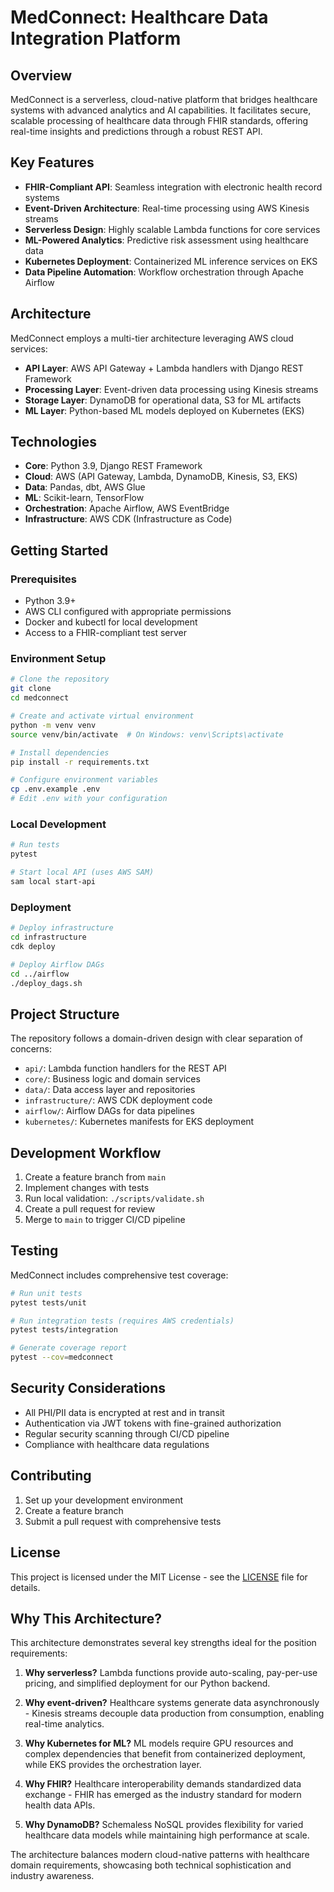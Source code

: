 # MedConnect: Healthcare Data Integration Platform

## Overview

MedConnect is a serverless, cloud-native platform that bridges healthcare systems with advanced analytics and AI capabilities. It facilitates secure, scalable processing of healthcare data through FHIR standards, offering real-time insights and predictions through a robust REST API.

## Key Features

- **FHIR-Compliant API**: Seamless integration with electronic health record systems
- **Event-Driven Architecture**: Real-time processing using AWS Kinesis streams
- **Serverless Design**: Highly scalable Lambda functions for core services
- **ML-Powered Analytics**: Predictive risk assessment using healthcare data
- **Kubernetes Deployment**: Containerized ML inference services on EKS
- **Data Pipeline Automation**: Workflow orchestration through Apache Airflow

## Architecture

MedConnect employs a multi-tier architecture leveraging AWS cloud services:

- **API Layer**: AWS API Gateway + Lambda handlers with Django REST Framework
- **Processing Layer**: Event-driven data processing using Kinesis streams
- **Storage Layer**: DynamoDB for operational data, S3 for ML artifacts
- **ML Layer**: Python-based ML models deployed on Kubernetes (EKS)

## Technologies

- **Core**: Python 3.9, Django REST Framework
- **Cloud**: AWS (API Gateway, Lambda, DynamoDB, Kinesis, S3, EKS)
- **Data**: Pandas, dbt, AWS Glue
- **ML**: Scikit-learn, TensorFlow
- **Orchestration**: Apache Airflow, AWS EventBridge
- **Infrastructure**: AWS CDK (Infrastructure as Code)

## Getting Started

### Prerequisites

- Python 3.9+
- AWS CLI configured with appropriate permissions
- Docker and kubectl for local development
- Access to a FHIR-compliant test server

### Environment Setup

```bash
# Clone the repository
git clone
cd medconnect

# Create and activate virtual environment
python -m venv venv
source venv/bin/activate  # On Windows: venv\Scripts\activate

# Install dependencies
pip install -r requirements.txt

# Configure environment variables
cp .env.example .env
# Edit .env with your configuration
```

### Local Development

```bash
# Run tests
pytest

# Start local API (uses AWS SAM)
sam local start-api
```

### Deployment

```bash
# Deploy infrastructure
cd infrastructure
cdk deploy

# Deploy Airflow DAGs
cd ../airflow
./deploy_dags.sh
```

## Project Structure

The repository follows a domain-driven design with clear separation of concerns:

- `api/`: Lambda function handlers for the REST API
- `core/`: Business logic and domain services
- `data/`: Data access layer and repositories
- `infrastructure/`: AWS CDK deployment code
- `airflow/`: Airflow DAGs for data pipelines
- `kubernetes/`: Kubernetes manifests for EKS deployment

## Development Workflow

1. Create a feature branch from `main`
2. Implement changes with tests
3. Run local validation: `./scripts/validate.sh`
4. Create a pull request for review
5. Merge to `main` to trigger CI/CD pipeline

## Testing

MedConnect includes comprehensive test coverage:

```bash
# Run unit tests
pytest tests/unit

# Run integration tests (requires AWS credentials)
pytest tests/integration

# Generate coverage report
pytest --cov=medconnect
```

## Security Considerations

- All PHI/PII data is encrypted at rest and in transit
- Authentication via JWT tokens with fine-grained authorization
- Regular security scanning through CI/CD pipeline
- Compliance with healthcare data regulations

## Contributing

1. Set up your development environment
2. Create a feature branch
3. Submit a pull request with comprehensive tests

## License

This project is licensed under the MIT License - see the [LICENSE](LICENSE) file for details.

## Why This Architecture?

This architecture demonstrates several key strengths ideal for the position requirements:

1. **Why serverless?** Lambda functions provide auto-scaling, pay-per-use pricing, and simplified deployment for our Python backend.

2. **Why event-driven?** Healthcare systems generate data asynchronously - Kinesis streams decouple data production from consumption, enabling real-time analytics.

3. **Why Kubernetes for ML?** ML models require GPU resources and complex dependencies that benefit from containerized deployment, while EKS provides the orchestration layer.

4. **Why FHIR?** Healthcare interoperability demands standardized data exchange - FHIR has emerged as the industry standard for modern health data APIs.

5. **Why DynamoDB?** Schemaless NoSQL provides flexibility for varied healthcare data models while maintaining high performance at scale.

The architecture balances modern cloud-native patterns with healthcare domain requirements, showcasing both technical sophistication and industry awareness.
